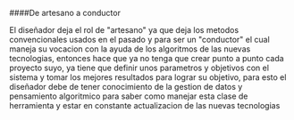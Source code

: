 ####De artesano a conductor

El diseñador deja el rol de "artesano" ya que deja los metodos convencionales usados en el pasado y para ser un "conductor" el cual maneja su vocacion
con la ayuda de los algoritmos de las nuevas tecnologias, entonces hace que ya no tenga que crear punto a punto cada proyecto suyo, ya tiene que definir
unos parametros y objetivos con el sistema y tomar los mejores resultados para lograr su objetivo, para esto el diseñador debe de tener
conocimiento de la gestion de datos y pensamiento algoritmico para saber como manejar esta clase de herramienta y estar en constante actualizacion de 
las nuevas tecnologias 
